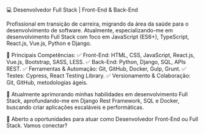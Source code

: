 💻 Desenvolvedor Full Stack | Front-End & Back-End

Profissional em transição de carreira, migrando da área da saúde para o desenvolvimento de software. Atualmente, especializando-me em desenvolvimento Full Stack com foco em JavaScript (ES6+), TypeScript, React.js, Vue.js, Python e Django.

🎯 Principais Competências:
✅ Front-End: HTML, CSS, JavaScript, React.js, Vue.js, Bootstrap, SASS, LESS.
✅ Back-End: Python, Django, SQL, APIs REST.
✅ Ferramentas & Automação: Git, GitHub, Docker, Gulp, Grunt.
✅ Testes: Cypress, React Testing Library.
✅ Versionamento & Colaboração: Git, GitHub, metodologias ágeis.

🚀 Atualmente aprimorando minhas habilidades em desenvolvimento Full Stack, aprofundando-me em Django Rest Framework, SQL e Docker, buscando criar aplicações escaláveis e performáticas.

📩 Aberto a oportunidades para atuar como Desenvolvedor Front-End ou Full Stack. Vamos conectar?

